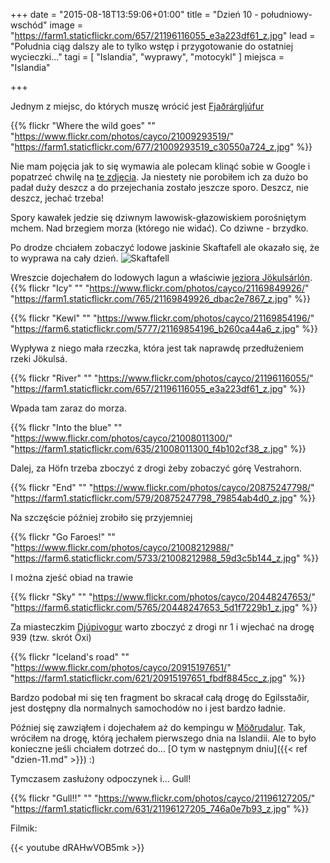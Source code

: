 +++
date = "2015-08-18T13:59:06+01:00"
title = "Dzień 10 - południowy-wschód"
image = "https://farm1.staticflickr.com/657/21196116055_e3a223df61_z.jpg"
lead = "Południa ciąg dalszy ale to tylko wstęp i przygotowanie do ostatniej wycieczki..."
tagi = [ "Islandia", "wyprawy", "motocykl" ]
miejsca = "Islandia"

+++

Jednym z miejsc, do których muszę wrócić jest [Fjaðrárgljúfur](https://en.wikipedia.org/wiki/Fjaðrárgljúfur)

{{% flickr "Where the wild goes"
           ""
           "https://www.flickr.com/photos/cayco/21009293519/"
           "https://farm1.staticflickr.com/677/21009293519_c30550a724_z.jpg" %}}

Nie mam pojęcia jak to się wymawia ale polecam klinąć sobie w Google i popatrzeć chwilę na [te zdjęcia](https://www.google.nl/search?q=fja%C3%B0r%C3%A1rglj%C3%BAfur&client=safari&rls=en&source=lnms&tbm=isch&sa=X&ved=0ahUKEwinlNzenerJAhXHnw4KHbrtAM4Q_AUIBygB&biw=1440&bih=789). Ja niestety nie porobiłem ich za dużo bo padał duży deszcz a do przejechania zostało jeszcze sporo. Deszcz, nie deszcz, jechać trzeba!

Spory kawałek jedzie się dziwnym lawowisk-głazowiskiem porośniętym mchem. Nad brzegiem morza (którego nie widać). Co dziwne - brzydko.

Po drodze chciałem zobaczyć lodowe jaskinie Skaftafell ale okazało się, że to wyprawa na cały dzień.
![Skaftafell](/img/2015-12-20-7.jpg)

Wreszcie dojechałem do lodowych lagun a właściwie [jeziora Jökulsárlón](https://en.wikipedia.org/wiki/Jökulsárlón).
{{% flickr "Icy"
           ""
           "https://www.flickr.com/photos/cayco/21169849926/"
           "https://farm1.staticflickr.com/765/21169849926_dbac2e7867_z.jpg" %}}

{{% flickr "Kewl"
           ""
           "https://www.flickr.com/photos/cayco/21169854196/"
           "https://farm6.staticflickr.com/5777/21169854196_b260ca44a6_z.jpg" %}}
           
Wypływa z niego mała rzeczka, która jest tak naprawdę przedłużeniem rzeki Jökulsá.

{{% flickr "River"
           ""
           "https://www.flickr.com/photos/cayco/21196116055/"
           "https://farm1.staticflickr.com/657/21196116055_e3a223df61_z.jpg" %}}

Wpada tam zaraz do morza.
           
{{% flickr "Into the blue"
           ""
           "https://www.flickr.com/photos/cayco/21008011300/"
           "https://farm1.staticflickr.com/635/21008011300_f4b102cf38_z.jpg" %}}

Dalej, za Höfn trzeba zboczyć z drogi żeby zobaczyć górę Vestrahorn.

{{% flickr "End"
           ""
           "https://www.flickr.com/photos/cayco/20875247798/"
           "https://farm1.staticflickr.com/579/20875247798_79854ab4d0_z.jpg" %}}

Na szczęście później zrobiło się przyjemniej

{{% flickr "Go Faroes!"
           ""
           "https://www.flickr.com/photos/cayco/21008212988/"
           "https://farm6.staticflickr.com/5733/21008212988_59d3c5b144_z.jpg" %}}

I można zjeść obiad na trawie

{{% flickr "Sky"
           ""
           "https://www.flickr.com/photos/cayco/20448247653/"
           "https://farm6.staticflickr.com/5765/20448247653_5d1f7229b1_z.jpg" %}}

Za miasteczkim [Djúpivogur](https://pl.wikipedia.org/wiki/Djúpivogur) warto zboczyć z drogi nr 1 i wjechać na drogę 939 (tzw. skrót Öxi)

{{% flickr "Iceland's road"
           ""
           "https://www.flickr.com/photos/cayco/20915197651/"
           "https://farm1.staticflickr.com/621/20915197651_fbdf8845cc_z.jpg" %}}

Bardzo podobał mi się ten fragment bo skracał całą drogę do Egilsstaðir, jest dostępny dla normalnych samochodów no i jest bardzo ładnie.

Później się zawziąłem i dojechałem aż do kempingu w [Möðrudalur](https://en.wikipedia.org/wiki/Möðrudalur). Tak, wróciłem na drogę, którą jechałem pierwszego dnia na Islandii. Ale to było konieczne jeśli chciałem dotrzeć do... [O tym w następnym dniu]({{< ref "dzien-11.md" >}}) :)

Tymczasem zasłużony odpoczynek i... Gull!

{{% flickr "Gull!!"
           ""
           "https://www.flickr.com/photos/cayco/21196127205/"
           "https://farm1.staticflickr.com/631/21196127205_746a0e7b93_z.jpg" %}}

Filmik:

{{< youtube dRAHwVOB5mk >}}


           
